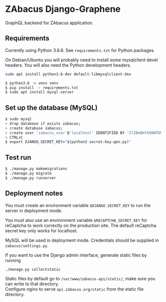 # ZAbacus Django-Graphene

GraphQL backend for ZAbacus application.

## Requirements

Currently using Python 3.6.6. See `requirements.txt` for Python packages.

On Debian/Ubuntu you will probably need to install some mysqlclient devel headers. You will also need the Python development headers.

```bash
sudo apt install python3.6-dev default-libmysqlclient-dev
```

```bash
$ python3.6 -m venv venv
$ pip install -r requirements.txt
$ sudo apt install mysql-server
```

## Set up the database (MySQL)
```bash
$ sudo mysql
> drop database if exists zabacus;
> create database zabacus;
> create user 'zabacus_user'@'localhost' IDENTIFIED BY 'SlZBmQHfASNWT6N';
> CTRL+C
$ export DJANGO_SECRET_KEY="$(python3 secret-key-gen.py)"
```

## Test run

```bash
$ ./manage.py makemigrations
$ ./manage.py migrate
$ ./manage.py runserver
```

## Deployment notes

You must create an environment variable `$DJANGO_SECRET_KEY` to run the server in deployment mode.

You must also use an environment variable `$RECAPTCHA_SECRET_KEY` for reCaptcha to work correctly on the production site.
The default reCaptcha secret key only works for localhost.

MySQL will be used in deployment mode. Credentials should be supplied in `zabacus/settings.py`.

If you want to use the Django admin interface, generate static files by running

```bash
./manage.py collectstatic
```

Static files by default go to `/var/www/zabacus-api/static/`, make sure you can write to that directory.  
Configure nginx to serve `api.zabacus.org/static` from the static file directory.
